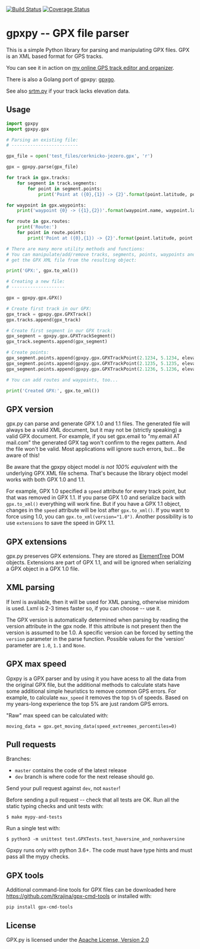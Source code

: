 [![Build Status](https://travis-ci.org/tkrajina/gpxpy.svg?branch=master)](https://travis-ci.org/tkrajina/gpxpy)
[![Coverage Status](https://coveralls.io/repos/github/tkrajina/gpxpy/badge.svg?branch=master)](https://coveralls.io/github/tkrajina/gpxpy?branch=master)

# gpxpy -- GPX file parser

This is a simple Python library for parsing and manipulating GPX files. GPX is an XML based format for GPS tracks.

You can see it in action on [my online GPS track editor and organizer](http://www.trackprofiler.com).

There is also a Golang port of gpxpy: [gpxgo](http://github.com/tkrajina/gpxgo).

See also [srtm.py](https://github.com/tkrajina/srtm.py) if your track lacks elevation data.

## Usage

```python
import gpxpy
import gpxpy.gpx

# Parsing an existing file:
# -------------------------

gpx_file = open('test_files/cerknicko-jezero.gpx', 'r')

gpx = gpxpy.parse(gpx_file)

for track in gpx.tracks:
    for segment in track.segments:
        for point in segment.points:
            print('Point at ({0},{1}) -> {2}'.format(point.latitude, point.longitude, point.elevation))

for waypoint in gpx.waypoints:
    print('waypoint {0} -> ({1},{2})'.format(waypoint.name, waypoint.latitude, waypoint.longitude))

for route in gpx.routes:
    print('Route:')
    for point in route.points:
        print('Point at ({0},{1}) -> {2}'.format(point.latitude, point.longitude, point.elevation))

# There are many more utility methods and functions:
# You can manipulate/add/remove tracks, segments, points, waypoints and routes and
# get the GPX XML file from the resulting object:

print('GPX:', gpx.to_xml())

# Creating a new file:
# --------------------

gpx = gpxpy.gpx.GPX()

# Create first track in our GPX:
gpx_track = gpxpy.gpx.GPXTrack()
gpx.tracks.append(gpx_track)

# Create first segment in our GPX track:
gpx_segment = gpxpy.gpx.GPXTrackSegment()
gpx_track.segments.append(gpx_segment)

# Create points:
gpx_segment.points.append(gpxpy.gpx.GPXTrackPoint(2.1234, 5.1234, elevation=1234))
gpx_segment.points.append(gpxpy.gpx.GPXTrackPoint(2.1235, 5.1235, elevation=1235))
gpx_segment.points.append(gpxpy.gpx.GPXTrackPoint(2.1236, 5.1236, elevation=1236))

# You can add routes and waypoints, too...

print('Created GPX:', gpx.to_xml())
```

## GPX version

gpx.py can parse and generate GPX 1.0 and 1.1 files. The generated file will always be a valid XML document, but it may not be (strictly speaking) a valid GPX document. For example, if you set gpx.email to "my.email AT mail.com" the generated GPX tag won't confirm to the regex pattern. And the file won't be valid. Most applications will ignore such errors, but... Be aware of this!

Be aware that the gpxpy object model *is not 100% equivalent* with the underlying GPX XML file schema. That's because the library object model works with both GPX 1.0 and 1.1.

For example, GPX 1.0 specified a `speed` attribute for every track point, but that was removed in GPX 1.1. If you parse GPX 1.0 and serialize back with `gpx.to_xml()` everything will work fine. But if you have a GPX 1.1 object, changes in the `speed` attribute will be lost after `gpx.to_xml()`. If you want to force using 1.0, you can `gpx.to_xml(version="1.0")`. Another possibility is to use `extensions` to save the speed in GPX 1.1.

## GPX extensions

gpx.py preserves GPX extensions. They are stored as [ElementTree](https://docs.python.org/2/library/xml.etree.elementtree.html#module-xml.etree.ElementTree) DOM objects. Extensions are part of GPX 1.1, and will be ignored when serializing a GPX object in a GPX 1.0 file.

## XML parsing

If lxml is available, then it will be used for XML parsing, otherwise minidom is used. Lxml is 2-3 times faster so, if you can choose -- use it.

The GPX version is automatically determined when parsing by reading the version attribute in the gpx node. If this attribute is not present then the version is assumed to be 1.0. A specific version can be forced by setting the `version` parameter in the parse function. Possible values for the 'version' parameter are `1.0`, `1.1` and `None`.

## GPX max speed

Gpxpy is a GPX parser and by using it you have acess to all the data from the original GPX file, but the additional methods to calculate stats have some additional simple heuristics to remove common GPS errors. For example, to calculate `max_speed` it removes the top `5%` of speeds. Based on my years-long experience the top 5% are just random GPS errors.

"Raw" max speed can be calculated with:

    moving_data = gpx.get_moving_data(speed_extreemes_percentiles=0)

## Pull requests

Branches:

* `master` contains the code of the latest release
* `dev` branch is where code for the next release should go.

Send your pull request against `dev`, not `master`!

Before sending a pull request -- check that all tests are OK.  Run all the static typing checks and unit tests with:

    $ make mypy-and-tests

Run a single test with:

    $ python3 -m unittest test.GPXTests.test_haversine_and_nonhaversine

Gpxpy runs only with python 3.6+. The code must have type hints and must pass all the mypy checks.

## GPX tools

Additional command-line tools for GPX files can be downloaded here <https://github.com/tkrajina/gpx-cmd-tools> or installed with:

```
pip install gpx-cmd-tools
```

## License

GPX.py is licensed under the [Apache License, Version 2.0](http://www.apache.org/licenses/LICENSE-2.0)

